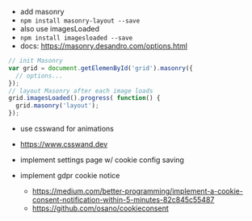 - add masonry
- `npm install masonry-layout --save`
- also use imagesLoaded
- `npm install imagesloaded --save`
- docs: https://masonry.desandro.com/options.html

```js
// init Masonry
var grid = document.getElemenById('grid').masonry({
  // options...
});
// layout Masonry after each image loads
grid.imagesLoaded().progress( function() {
  grid.masonry('layout');
});
```

- use csswand for animations
- https://www.csswand.dev

- implement settings page w/ cookie config saving
- implement gdpr cookie notice
  - https://medium.com/better-programming/implement-a-cookie-consent-notification-within-5-minutes-82c845c55487
  - https://github.com/osano/cookieconsent

